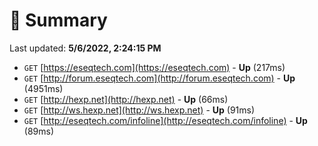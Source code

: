 # 📖 Summary
Last updated: **5/6/2022, 2:24:15 PM**

- `GET` [https://eseqtech.com](https://eseqtech.com) - **Up** (217ms)
- `GET` [http://forum.eseqtech.com](http://forum.eseqtech.com) - **Up** (4951ms)
- `GET` [http://hexp.net](http://hexp.net) - **Up** (66ms)
- `GET` [http://ws.hexp.net](http://ws.hexp.net) - **Up** (91ms)
- `GET` [http://eseqtech.com/infoline](http://eseqtech.com/infoline) - **Up** (89ms)
